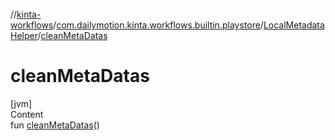 //[kinta-workflows](../../../index.md)/[com.dailymotion.kinta.workflows.builtin.playstore](../index.md)/[LocalMetadataHelper](index.md)/[cleanMetaDatas](clean-meta-datas.md)



# cleanMetaDatas  
[jvm]  
Content  
fun [cleanMetaDatas](clean-meta-datas.md)()  



